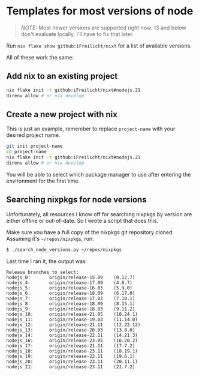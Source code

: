 # Templates for most versions of node

> *NOTE:* Most newer versions are supported right now. 13 and below don't evaluate locally, I'll have to fix that later.

Run `nix flake show github:iFreilicht/nixt` for a list of available versions.

All of these work the same:

## Add nix to an existing project

```sh
nix flake init -t github:iFreilicht/nixt#nodejs.21
direnv allow # or nix develop
```

## Create a new project with nix

This is just an example, remember to replace `project-name` with your desired project name.

```sh
git init project-name
cd project-name
nix flake init -t github:iFreilicht/nixt#nodejs.21
direnv allow # or nix develop
```

You will be able to select which package manager to use after entering the environment for the first time.

## Searching nixpkgs for node versions

Unfortunately, all resources I know off for searching nixpkgs by version are either offline or out-of-date.
So I wrote a script that does this.

Make sure you have a full copy of the nixpkgs git repository cloned. Assuming it's `~/repos/nixpkgs`, run:

```sh
$ ./search_node_versions.py ~/repos/nixpkgs
```

Last time I ran it, the output was:

```
Release branches to select:
nodejs_0:       origin/release-15.09    (0.12.7)
nodejs_4:       origin/release-17.09    (4.8.7)
nodejs_5:       origin/release-16.03    (5.9.0)
nodejs_6:       origin/release-18.09    (6.17.0)
nodejs_7:       origin/release-17.03    (7.10.1)
nodejs_8:       origin/release-18.09    (8.15.1)
nodejs_9:       origin/release-18.03    (9.11.2)
nodejs_10:      origin/release-21.05    (10.24.1)
nodejs_11:      origin/release-19.03    (11.14.0)
nodejs_12:      origin/release-21.11    (12.22.12)
nodejs_13:      origin/release-20.03    (13.8.0)
nodejs_14:      origin/release-22.11    (14.21.3)
nodejs_16:      origin/release-23.05    (16.20.2)
nodejs_17:      origin/release-21.11    (17.7.2)
nodejs_18:      origin/release-23.11    (18.19.1)
nodejs_19:      origin/release-22.11    (19.6.1)
nodejs_20:      origin/release-23.11    (20.11.1)
nodejs_21:      origin/release-23.11    (21.7.2)
```